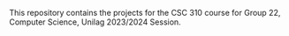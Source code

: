 This repository contains the projects for the CSC 310 course for Group 22, Computer Science, Unilag 2023/2024 Session.

